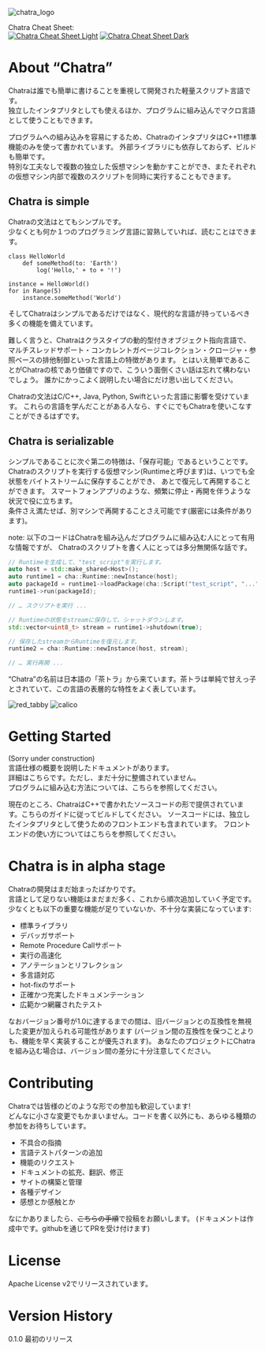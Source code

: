 ![chatra_logo](https://raw.githubusercontent.com/chatra-lang/resources/master/logo/chatra_logo_for_light_bg_small.png "Chatra")


Chatra Cheat Sheet:<br/>
[![Chatra Cheat Sheet Light](https://raw.githubusercontent.com/chatra-lang/resources/master/docs/chatra_cheatsheet_light_thumb.png)](https://raw.githubusercontent.com/chatra-lang/resources/master/docs/chatra_cheatsheet_light.pdf)
[![Chatra Cheat Sheet Dark](https://raw.githubusercontent.com/chatra-lang/resources/master/docs/chatra_cheatsheet_dark_thumb.png)](https://raw.githubusercontent.com/chatra-lang/resources/master/docs/chatra_cheatsheet_dark.pdf)

# About “Chatra”
Chatraは誰でも簡単に書けることを重視して開発された軽量スクリプト言語です。  
独立したインタプリタとしても使えるほか、プログラムに組み込んでマクロ言語として使うこともできます。

プログラムへの組み込みを容易にするため、ChatraのインタプリタはC++11標準機能のみを使って書かれています。
外部ライブラリにも依存しておらず、ビルドも簡単です。  
特別な工夫なしで複数の独立した仮想マシンを動かすことができ、またそれぞれの仮想マシン内部で複数のスクリプトを同時に実行することもできます。

## Chatra is simple
Chatraの文法はとてもシンプルです。  
少なくとも何か１つのプログラミング言語に習熟していれば、読むことはできます。

```Text
class HelloWorld
    def someMethod(to: 'Earth')
        log('Hello,' + to + '!')

instance = HelloWorld()
for in Range(5)
    instance.someMethod('World')
```

そしてChatraはシンプルであるだけではなく、現代的な言語が持っているべき多くの機能を備えています。

難しく言うと、Chatraはクラスタイプの動的型付きオブジェクト指向言語で、
マルチスレッドサポート・コンカレントガベージコレクション・クロージャ・参照ベースの排他制御といった言語上の特徴があります。
とはいえ簡単であることがChatraの核であり価値ですので、こういう面倒くさい話は忘れて構わないでしょう。
誰かにかっこよく説明したい場合にだけ思い出してください。

Chatraの文法はC/C++, Java, Python, Swiftといった言語に影響を受けています。
これらの言語を学んだことがある人なら、すぐにでもChatraを使いこなすことができるはずです。

## Chatra is serializable
シンプルであることに次ぐ第二の特徴は、「保存可能」であるということです。  
Chatraのスクリプトを実行する仮想マシン(Runtimeと呼びます)は、いつでも全状態をバイトストリームに保存することができ、
あとで復元して再開することができます。
スマートフォンアプリのような、頻繁に停止・再開を伴うような状況で役に立ちます。  
条件さえ満たせば、別マシンで再開することさえ可能です(厳密には条件があります)。

note: 以下のコードはChatraを組み込んだプログラムに組み込む人にとって有用な情報ですが、
Chatraのスクリプトを書く人にとっては多分無関係な話です。

```C++
// Runtimeを生成して、"test_script"を実行します。
auto host = std::make_shared<Host>();
auto runtime1 = cha::Runtime::newInstance(host); 
auto packageId = runtime1->loadPackage(cha::Script("test_script", "..."));
runtime1->run(packageId);

// … スクリプトを実行 ...

// Runtimeの状態をstreamに保存して、シャットダウンします。
std::vector<uint8_t> stream = runtime1->shutdown(true);

// 保存したstreamからRuntimeを復元します。
runtime2 = cha::Runtime::newInstance(host, stream);

// … 実行再開 ...
```

“Chatra”の名前は日本語の「茶トラ」から来ています。茶トラは単純で甘えっ子とされていて、この言語の表層的な特性をよく表しています。

![red_tabby](https://raw.githubusercontent.com/chatra-lang/resources/master/images/red_tabby.jpg "Chatra \(red tabby\) is simple")
![calico](https://raw.githubusercontent.com/chatra-lang/resources/master/images/calico.jpg "Mike \(calico\) is not simple")

# Getting Started
(Sorry under construction)  
言語仕様の概要を説明したドキュメントがあります。  
詳細はこちらです。ただし、まだ十分に整備されていません。  
プログラムに組み込む方法については、こちらを参照してください。

現在のところ、ChatraはC++で書かれたソースコードの形で提供されています。こちらのガイドに従ってビルドしてください。
ソースコードには、独立したインタプリタとして使うためのフロントエンドも含まれています。
フロントエンドの使い方についてはこちらを参照してください。

# Chatra is in alpha stage
Chatraの開発はまだ始まったばかりです。  
言語として足りない機能はまだまだ多く、これから順次追加していく予定です。
少なくとも以下の重要な機能が足りていないか、不十分な実装になっています:
- 標準ライブラリ
- デバッガサポート
- Remote Procedure Callサポート
- 実行の高速化
- アノテーションとリフレクション
- 多言語対応
- hot-fixのサポート
- 正確かつ充実したドキュメンテーション
- 広範かつ網羅されたテスト

なおバージョン番号が1.0に達するまでの間は、旧バージョンとの互換性を無視した変更が加えられる可能性があります
(バージョン間の互換性を保つことよりも、機能を早く実装することが優先されます)。
あなたのプロジェクトにChatraを組み込む場合は、バージョン間の差分に十分注意してください。

# Contributing
Chatraでは皆様のどのような形での参加も歓迎しています!  
どんなに小さな変更でもかまいません。コードを書く以外にも、あらゆる種類の参加をお待ちしています。
- 不具合の指摘
- 言語テストパターンの追加
- 機能のリクエスト
- ドキュメントの拡充、翻訳、修正
- サイトの構築と管理
- 各種デザイン
- 感想とか感触とか

なにかありましたら、~~こちらの手順~~で投稿をお願いします。
(ドキュメントは作成中です。githubを通じてPRを受け付けます)

# License
Apache License v2でリリースされています。

# Version History
0.1.0  最初のリリース
